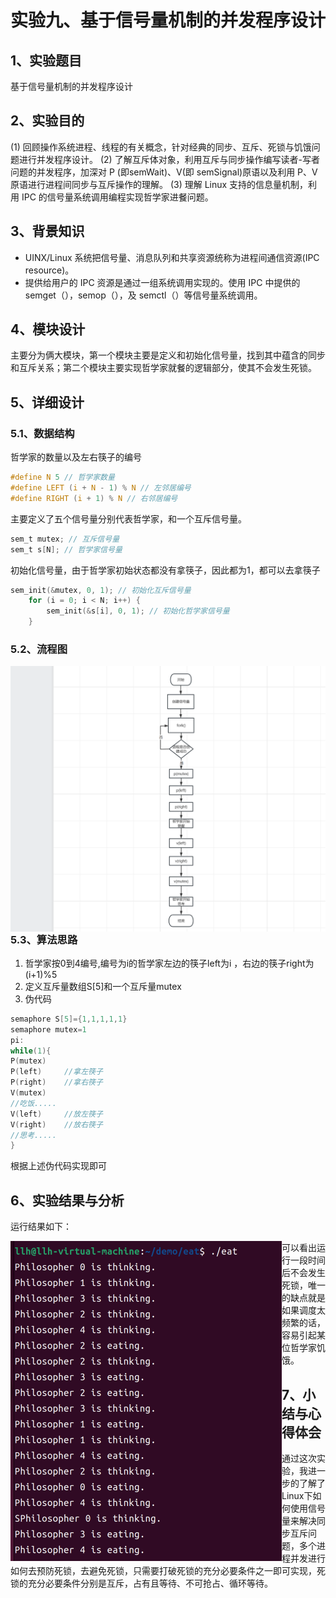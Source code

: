 # 实验九、基于信号量机制的并发程序设计

## 1、实验题目

基于信号量机制的并发程序设计

## 2、实验目的

(1) 回顾操作系统进程、线程的有关概念，针对经典的同步、互斥、死锁与饥饿问题进行并发程序设计。
(2) 了解互斥体对象，利用互斥与同步操作编写读者-写者问题的并发程序，加深对 P (即semWait)、V(即 semSignal)原语以及利用 P、V 原语进行进程间同步与互斥操作的理解。
(3) 理解 Linux 支持的信息量机制，利用 IPC 的信号量系统调用编程实现哲学家进餐问题。

## 3、背景知识

* UINX/Linux 系统把信号量、消息队列和共享资源统称为进程间通信资源(IPC resource)。
* 提供给用户的 IPC 资源是通过一组系统调用实现的。使用 IPC 中提供的 semget（），semop（），及 semctl（）等信号量系统调用。

## 4、模块设计

主要分为俩大模块，第一个模块主要是定义和初始化信号量，找到其中蕴含的同步和互斥关系；第二个模块主要实现哲学家就餐的逻辑部分，使其不会发生死锁。


## 5、详细设计

### 5.1、数据结构

哲学家的数量以及左右筷子的编号
```c
#define N 5 // 哲学家数量
#define LEFT (i + N - 1) % N // 左邻居编号
#define RIGHT (i + 1) % N // 右邻居编号
```
主要定义了五个信号量分别代表哲学家，和一个互斥信号量。
```c
sem_t mutex; // 互斥信号量
sem_t s[N]; // 哲学家信号量
```
初始化信号量，由于哲学家初始状态都没有拿筷子，因此都为1，都可以去拿筷子
```c
sem_init(&mutex, 0, 1); // 初始化互斥信号量
    for (i = 0; i < N; i++) {
        sem_init(&s[i], 0, 1); // 初始化哲学家信号量
    }
```
### 5.2、流程图

<img src="./image/19.png" style="zoom: 50%;float:left" />

### 5.3、算法思路

1. 哲学家按0到4编号,编号为i的哲学家左边的筷子left为i ，右边的筷子right为(i+1)%5
2. 定义互斥量数组S[5]和一个互斥量mutex
3. 伪代码
```c
semaphore S[5]={1,1,1,1,1}
semaphore mutex=1
pi:
while(1){
P(mutex)
P(left)		//拿左筷子
P(right)	//拿右筷子
V(mutex)
//吃饭.....
V(left)		//放左筷子
V(right)	//放右筷子
//思考.....
}
```
根据上述伪代码实现即可

## 6、实验结果与分析

运行结果如下：

<img src="./image/20.png" style="zoom: 50%; float: left;" />

可以看出运行一段时间后不会发生死锁，唯一的缺点就是如果调度太频繁的话，容易引起某位哲学家饥饿。

## 7、小结与心得体会

通过这次实验，我进一步的了解了Linux下如何使用信号量来解决同步互斥问题，多个进程并发进行如何去预防死锁，去避免死锁，只需要打破死锁的充分必要条件之一即可实现，死锁的充分必要条件分别是互斥，占有且等待、不可抢占、循环等待。
